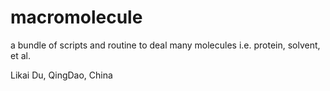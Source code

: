 macromolecule
===

a bundle of scripts and routine to deal many molecules
i.e. protein, solvent, et al.




Likai Du, QingDao, China


